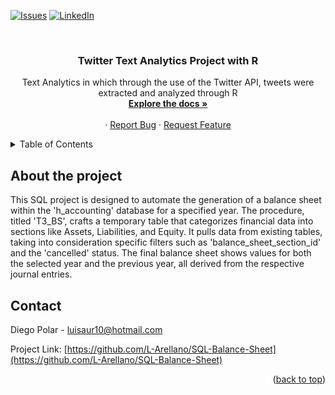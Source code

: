 <div id="top"></div>

[![Issues][issues-shield]][issues-url]
[![LinkedIn][linkedin-shield]][linkedin-url]



<!-- PROJECT LOGO -->
<br />
<div align="center">
  <a href="https://github.com/L-Arellano/SQL-Balance-Sheet">
  </a>

<h3 align="center">Twitter Text Analytics Project with R</h3>

  <p align="center">
    Text Analytics in which through the use of the Twitter API, tweets were extracted and analyzed through R
    <br />
    <a href="https://github.com/L-Arellano/SQL-Balance-Sheet"><strong>Explore the docs »</strong></a>
    <br />
    <br />
    ·
    <a href="https://github.com/L-Arellano/SQL-Balance-Sheet/issues">Report Bug</a>
    ·
    <a href="https://github.com/L-Arellano/SQL-Balance-Sheet/issues">Request Feature</a>
  </p>
</div>



<!-- TABLE OF CONTENTS -->
<details>
  <summary>Table of Contents</summary>
  <ol>
    <li>
      <a href="#about-the-project">About The Project</a>
    </li>
    <li><a href="#contact">Contact</a></li>
  </ol>
</details>


<!-- ABOUT THE PROJECT -->
## About the project

This SQL project is designed to automate the generation of a balance sheet within the 'h_accounting' database for a specified year. The procedure, titled 'T3_BS', crafts a temporary table that categorizes financial data into sections like Assets, Liabilities, and Equity. It pulls data from existing tables, taking into consideration specific filters such as 'balance_sheet_section_id' and the 'cancelled' status. The final balance sheet shows values for both the selected year and the previous year, all derived from the respective journal entries.


<!-- CONTACT -->
## Contact

Diego Polar - luisaur10@hotmail.com

Project Link: [https://github.com/L-Arellano/SQL-Balance-Sheet](https://github.com/L-Arellano/SQL-Balance-Sheet)

<p align="right">(<a href="#top">back to top</a>)</p>




<!-- MARKDOWN LINKS & IMAGES -->
<!-- https://www.markdownguide.org/basic-syntax/#reference-style-links -->
[issues-shield]: https://img.shields.io/github/issues/L-Arellano/Group-Python-Prediction-Model-Kaggle-Competition.svg?style=for-the-badge
[issues-url]: https://github.com/L-Arellano/Group-Python-Prediction-Model-Kaggle-Competition/issues
[linkedin-shield]: https://img.shields.io/badge/-LinkedIn-black.svg?style=for-the-badge&logo=linkedin&colorB=555
[linkedin-url]: https://linkedin.com/in/luis-arellano-a312631bb/
